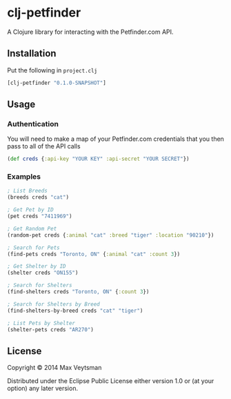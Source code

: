 # clj-petfinder

A Clojure library for interacting with the Petfinder.com API.

## Installation

Put the following in `project.clj`
```clojure
[clj-petfinder "0.1.0-SNAPSHOT"]
```

## Usage

### Authentication
You will need to make a map of your Petfinder.com credentials that you then pass to all of the API calls

```clojure
(def creds {:api-key "YOUR KEY" :api-secret "YOUR SECRET"})
```

### Examples

```clojure
; List Breeds
(breeds creds "cat")

; Get Pet by ID
(pet creds "7411969")

; Get Random Pet
(random-pet creds {:animal "cat" :breed "tiger" :location "90210"})

; Search for Pets
(find-pets creds "Toronto, ON" {:animal "cat" :count 3})

; Get Shelter by ID
(shelter creds "ON155")

; Search for Shelters
(find-shelters creds "Toronto, ON" {:count 3})

; Search for Shelters by Breed
(find-shelters-by-breed creds "cat" "tiger")

; List Pets by Shelter
(shelter-pets creds "AR270")
```

## License

Copyright © 2014 Max Veytsman

Distributed under the Eclipse Public License either version 1.0 or (at
your option) any later version.
